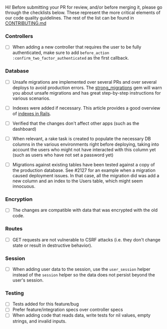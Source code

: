 Hi! Before submitting your PR for review, and/or before merging it, please
go through the checklists below. These represent the more critical elements
of our code quality guidelines. The rest of the list can be found in
[CONTRIBUTING.md]

[CONTRIBUTING.md]: https://github.com/18F/identity-idp/blob/master/CONTRIBUTING.md#pull-request-guidelines

### Controllers

- [ ] When adding a new controller that requires the user to be fully
authenticated, make sure to add `before_action :confirm_two_factor_authenticated`
as the first callback.

### Database

- [ ] Unsafe migrations are implemented over several PRs and over several
deploys to avoid production errors. The [strong_migrations](https://github.com/ankane/strong_migrations#the-zero-downtime-way) gem
will warn you about unsafe migrations and has great step-by-step instructions
for various scenarios.

- [ ] Indexes were added if necessary. This article provides a good overview
of [indexes in Rails](https://semaphoreci.com/blog/2017/05/09/faster-rails-is-your-database-properly-indexed.html).

- [ ] Verified that the changes don't affect other apps (such as the dashboard)

- [ ] When relevant, a rake task is created to populate the necessary DB columns
in the various environments right before deploying, taking into account the users
who might not have interacted with this column yet (such as users who have not
set a password yet)

- [ ] Migrations against existing tables have been tested against a copy of the
production database. See #2127 for an example when a migration caused deployment
issues. In that case, all the migration did was add a new column and an index to
the Users table, which might seem innocuous.

### Encryption

- [ ] The changes are compatible with data that was encrypted with the old code.

### Routes

- [ ] GET requests are not vulnerable to CSRF attacks (i.e. they don't change
state or result in destructive behavior).

### Session

- [ ] When adding user data to the session, use the `user_session` helper
instead of the `session` helper so the data does not persist beyond the user's
session.

### Testing

- [ ] Tests added for this feature/bug
- [ ] Prefer feature/integration specs over controller specs
- [ ] When adding code that reads data, write tests for nil values, empty strings,
and invalid inputs.
